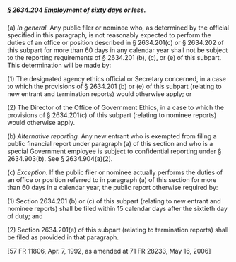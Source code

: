 ##### § 2634.204 Employment of sixty days or less. #####

(a) *In general.* Any public filer or nominee who, as determined by the official specified in this paragraph, is not reasonably expected to perform the duties of an office or position described in § 2634.201(c) or § 2634.202 of this subpart for more than 60 days in any calendar year shall not be subject to the reporting requirements of § 2634.201 (b), (c), or (e) of this subpart. This determination will be made by:

(1) The designated agency ethics official or Secretary concerned, in a case to which the provisions of § 2634.201 (b) or (e) of this subpart (relating to new entrant and termination reports) would otherwise apply; or

(2) The Director of the Office of Government Ethics, in a case to which the provisions of § 2634.201(c) of this subpart (relating to nominee reports) would otherwise apply.

(b) *Alternative reporting.* Any new entrant who is exempted from filing a public financial report under paragraph (a) of this section and who is a special Government employee is subject to confidential reporting under § 2634.903(b). See § 2634.904(a)(2).

(c) *Exception.* If the public filer or nominee actually performs the duties of an office or position referred to in paragraph (a) of this section for more than 60 days in a calendar year, the public report otherwise required by:

(1) Section 2634.201 (b) or (c) of this subpart (relating to new entrant and nominee reports) shall be filed within 15 calendar days after the sixtieth day of duty; and

(2) Section 2634.201(e) of this subpart (relating to termination reports) shall be filed as provided in that paragraph.

[57 FR 11806, Apr. 7, 1992, as amended at 71 FR 28233, May 16, 2006]